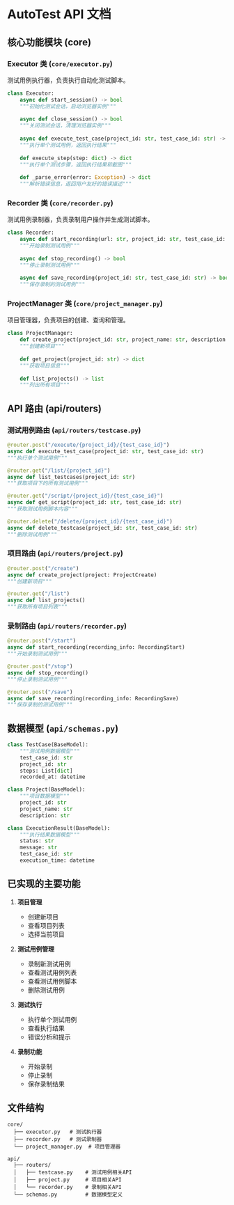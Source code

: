 # AutoTest API 文档

## 核心功能模块 (core)

### Executor 类 (`core/executor.py`)

测试用例执行器，负责执行自动化测试脚本。

```python
class Executor:
    async def start_session() -> bool
    """初始化测试会话，启动浏览器实例"""
    
    async def close_session() -> bool
    """关闭测试会话，清理浏览器实例"""
    
    async def execute_test_case(project_id: str, test_case_id: str) -> dict
    """执行单个测试用例，返回执行结果"""
    
    def execute_step(step: dict) -> dict
    """执行单个测试步骤，返回执行结果和截图"""
    
    def _parse_error(error: Exception) -> dict
    """解析错误信息，返回用户友好的错误描述"""
```

### Recorder 类 (`core/recorder.py`)

测试用例录制器，负责录制用户操作并生成测试脚本。

```python
class Recorder:
    async def start_recording(url: str, project_id: str, test_case_id: str) -> bool
    """开始录制测试用例"""
    
    async def stop_recording() -> bool
    """停止录制测试用例"""
    
    async def save_recording(project_id: str, test_case_id: str) -> bool
    """保存录制的测试用例"""
```

### ProjectManager 类 (`core/project_manager.py`)

项目管理器，负责项目的创建、查询和管理。

```python
class ProjectManager:
    def create_project(project_id: str, project_name: str, description: str) -> dict
    """创建新项目"""
    
    def get_project(project_id: str) -> dict
    """获取项目信息"""
    
    def list_projects() -> list
    """列出所有项目"""
```

## API 路由 (api/routers)

### 测试用例路由 (`api/routers/testcase.py`)

```python
@router.post("/execute/{project_id}/{test_case_id}")
async def execute_test_case(project_id: str, test_case_id: str)
"""执行单个测试用例"""

@router.get("/list/{project_id}")
async def list_testcases(project_id: str)
"""获取项目下的所有测试用例"""

@router.get("/script/{project_id}/{test_case_id}")
async def get_script(project_id: str, test_case_id: str)
"""获取测试用例脚本内容"""

@router.delete("/delete/{project_id}/{test_case_id}")
async def delete_testcase(project_id: str, test_case_id: str)
"""删除测试用例"""
```

### 项目路由 (`api/routers/project.py`)

```python
@router.post("/create")
async def create_project(project: ProjectCreate)
"""创建新项目"""

@router.get("/list")
async def list_projects()
"""获取所有项目列表"""
```

### 录制路由 (`api/routers/recorder.py`)

```python
@router.post("/start")
async def start_recording(recording_info: RecordingStart)
"""开始录制测试用例"""

@router.post("/stop")
async def stop_recording()
"""停止录制测试用例"""

@router.post("/save")
async def save_recording(recording_info: RecordingSave)
"""保存录制的测试用例"""
```

## 数据模型 (`api/schemas.py`)

```python
class TestCase(BaseModel):
    """测试用例数据模型"""
    test_case_id: str
    project_id: str
    steps: List[dict]
    recorded_at: datetime

class Project(BaseModel):
    """项目数据模型"""
    project_id: str
    project_name: str
    description: str

class ExecutionResult(BaseModel):
    """执行结果数据模型"""
    status: str
    message: str
    test_case_id: str
    execution_time: datetime
```

## 已实现的主要功能

1. **项目管理**
   - 创建新项目
   - 查看项目列表
   - 选择当前项目

2. **测试用例管理**
   - 录制新测试用例
   - 查看测试用例列表
   - 查看测试用例脚本
   - 删除测试用例

3. **测试执行**
   - 执行单个测试用例
   - 查看执行结果
   - 错误分析和提示

4. **录制功能**
   - 开始录制
   - 停止录制
   - 保存录制结果

## 文件结构

```
core/
  ├── executor.py   # 测试执行器
  ├── recorder.py   # 测试录制器
  └── project_manager.py  # 项目管理器

api/
  ├── routers/
  │   ├── testcase.py    # 测试用例相关API
  │   ├── project.py     # 项目相关API
  │   └── recorder.py    # 录制相关API
  └── schemas.py         # 数据模型定义
``` 